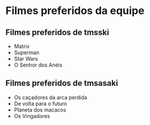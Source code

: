 # Filmes preferidos da equipe

## Filmes preferidos de tmsski

* Matrix
* Superman
* Star Wars
* O Senhor dos Anéis

## Filmes preferidos de tmsasaki

* Os caçadores da arca perdida
* De volta para o futuro
* Planeta dos macacos
* Os Vingadores
